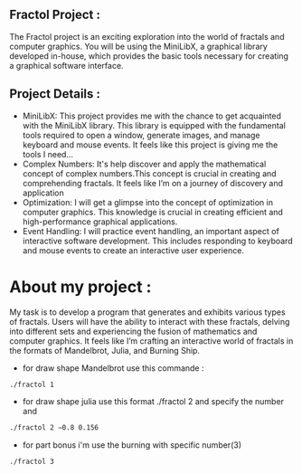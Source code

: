 ## Fractol Project :
The Fractol project is an exciting exploration into the world of fractals and computer graphics. You will be using the MiniLibX, a graphical library developed in-house, 
which provides the basic tools necessary for creating a graphical software interface.

## Project Details :
- MiniLibX: This project provides me with the chance to get acquainted with the MiniLibX library.
This library is equipped with the fundamental tools required to open a window, generate images,
and manage keyboard and mouse events. It feels like this project is giving me the tools I need…
- Complex Numbers: It's help discover and apply the mathematical concept of complex numbers.This concept is crucial in creating and comprehending fractals. It feels like I’m on a journey of discovery and application
- Optimization: I will get a glimpse into the concept of optimization in computer graphics. This knowledge is crucial in creating efficient and high-performance graphical applications.
- Event Handling: I will practice event handling, an important aspect of interactive software development. This includes responding to keyboard and mouse events to create an interactive user experience.

# About my project :
My task is to develop a program that generates and exhibits various types of fractals. Users will have the ability to interact with these fractals, delving into different sets and experiencing the fusion of mathematics and computer graphics.
It feels like I’m crafting an interactive world of fractals in the formats of Mandelbrot, Julia, and Burning Ship.

- for draw shape Mandelbrot use this commande :
```bash
./fractol 1
```
- for draw shape julia use this format ./fractol 2 and specify the number <real> and <imaginary>
```bash
./fractol 2 −0.8 0.156
```
- for part bonus i'm use the burning with specific number(3)
```bash
./fractol 3
```


